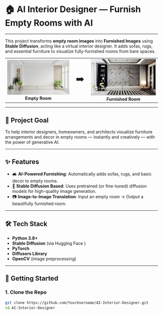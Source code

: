 # 🏠 AI Interior Designer — Furnish Empty Rooms with AI
---
This project transforms **empty room images** into **Furnished Images** using **Stable Diffusion**, acting like a virtual interior designer. It adds sofas, rugs, and essential furniture to visualize fully-furnished rooms from bare spaces.
<table align="center">
  <tr align="center">
    <td>
      <img src="uploads/upload_1746687400_istockphoto-1535511484-612x612.jpg" alt="Empty Room" width="300"/><br/>
      <strong>Empty Room</strong>
    </td>
    <td style="font-size: 30px; vertical-align: middle;">
      ➡️
    </td>
    <td>
      <img src="generated/redesign_upload_1747472952_upload_1746687400_istockphoto-1535511484-612x612.jpg" alt="Furnished Room" width="300"/><br/>
      <strong>Furnished Room</strong>
    </td>
  </tr>
</table>


---

## 🎯 Project Goal

To help interior designers, homeowners, and architects visualize furniture arrangements and decor in empty rooms — instantly and creatively — with the power of generative AI.

---

## ✨ Features

- 🛋️ **AI-Powered Furnishing**: Automatically adds sofas, rugs, and basic decor to empty rooms.
- 🧠 **Stable Diffusion Based**: Uses pretrained (or fine-tuned) diffusion models for high-quality image generation.
- 📷 **Image-to-Image Translation**: Input an empty room → Output a beautifully furnished room.
---

## 🛠 Tech Stack

- **Python 3.8+**
- **Stable Diffusion** (via Hugging Face )
- **PyTorch**
- **Diffusers Library**
- **OpenCV** (image preprocessing)

---

## 🚀 Getting Started

### 1. Clone the Repo

```bash
git clone https://github.com/YourUsername/AI-Interior-Designer.git
cd AI-Interior-Designer

